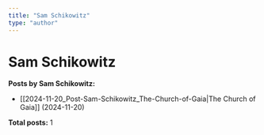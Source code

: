 ```yaml
---
title: "Sam Schikowitz"
type: "author"
---
```


# Sam Schikowitz

**Posts by Sam Schikowitz:**

- [[2024-11-20_Post-Sam-Schikowitz_The-Church-of-Gaia|The Church of Gaia]] (2024-11-20)

**Total posts:** 1
